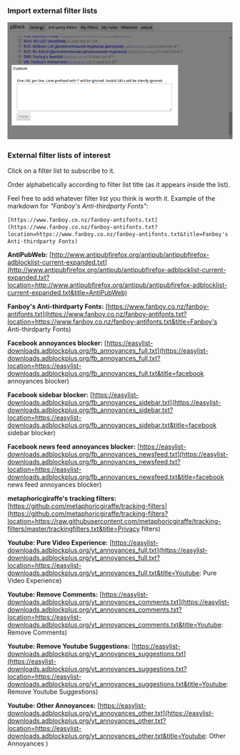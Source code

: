 ### Import external filter lists

![Custom filter lists](https://raw.githubusercontent.com/gorhill/uBlock/master/doc/img/3rd-party-filters-custom.png)

### External filter lists of interest

Click on a filter list to subscribe to it.

Order alphabetically according to filter list title (as it appears inside the list).

Feel free to add whatever filter list you  think is worth it. Example of the markdown for _"Fanboy's Anti-thirdparty Fonts"_: 

    [https://www.fanboy.co.nz/fanboy-antifonts.txt](https://www.fanboy.co.nz/fanboy-antifonts.txt?location=https://www.fanboy.co.nz/fanboy-antifonts.txt&title=Fanboy's Anti-thirdparty Fonts)

**AntiPubWeb:** [http://www.antipubfirefox.org/antipub/antipubfirefox-adblocklist-current-expanded.txt](http://www.antipubfirefox.org/antipub/antipubfirefox-adblocklist-current-expanded.txt?location=http://www.antipubfirefox.org/antipub/antipubfirefox-adblocklist-current-expanded.txt&title=AntiPubWeb)

**Fanboy's Anti-thirdparty Fonts:** [https://www.fanboy.co.nz/fanboy-antifonts.txt](https://www.fanboy.co.nz/fanboy-antifonts.txt?location=https://www.fanboy.co.nz/fanboy-antifonts.txt&title=Fanboy's Anti-thirdparty Fonts)

**Facebook annoyances blocker:** [https://easylist-downloads.adblockplus.org/fb_annoyances_full.txt](https://easylist-downloads.adblockplus.org/fb_annoyances_full.txt?location=https://easylist-downloads.adblockplus.org/fb_annoyances_full.txt&title=facebook annoyances blocker)

**Facebook sidebar blocker:** [https://easylist-downloads.adblockplus.org/fb_annoyances_sidebar.txt](https://easylist-downloads.adblockplus.org/fb_annoyances_sidebar.txt?location=https://easylist-downloads.adblockplus.org/fb_annoyances_sidebar.txt&title=facebook sidebar blocker)

**Facebook news feed annoyances blocker:** [https://easylist-downloads.adblockplus.org/fb_annoyances_newsfeed.txt](https://easylist-downloads.adblockplus.org/fb_annoyances_newsfeed.txt?location=https://easylist-downloads.adblockplus.org/fb_annoyances_newsfeed.txt&title=facebook news feed annoyances blocker)

**metaphoricgiraffe's tracking filters:** [https://github.com/metaphoricgiraffe/tracking-filters](https://github.com/metaphoricgiraffe/tracking-filters?location=https://raw.githubusercontent.com/metaphoricgiraffe/tracking-filters/master/trackingfilters.txt&title=Privacy filters)

**Youtube: Pure Video Experience:** [https://easylist-downloads.adblockplus.org/yt_annoyances_full.txt](https://easylist-downloads.adblockplus.org/yt_annoyances_full.txt?location=https://easylist-downloads.adblockplus.org/yt_annoyances_full.txt&title=Youtube: Pure Video Experience)

**Youtube: Remove Comments:** [https://easylist-downloads.adblockplus.org/yt_annoyances_comments.txt](https://easylist-downloads.adblockplus.org/yt_annoyances_comments.txt?location=https://easylist-downloads.adblockplus.org/yt_annoyances_comments.txt&title=Youtube: Remove Comments)

**Youtube: Remove Youtube Suggestions:** [https://easylist-downloads.adblockplus.org/yt_annoyances_suggestions.txt](https://easylist-downloads.adblockplus.org/yt_annoyances_suggestions.txt?location=https://easylist-downloads.adblockplus.org/yt_annoyances_suggestions.txt&title=Youtube: Remove Youtube Suggestions)

**Youtube: Other Annoyances:** [https://easylist-downloads.adblockplus.org/yt_annoyances_other.txt](https://easylist-downloads.adblockplus.org/yt_annoyances_other.txt?location=https://easylist-downloads.adblockplus.org/yt_annoyances_other.txt&title=Youtube: Other Annoyances
)

